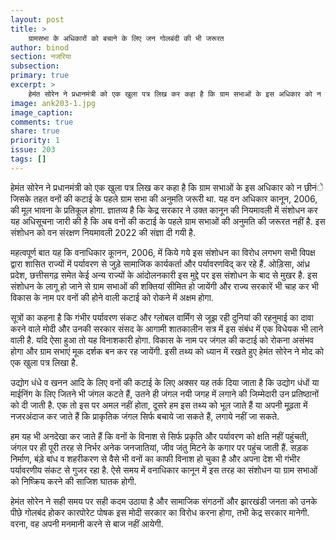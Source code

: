 ```yaml
---
layout: post
title: >
    ग्रामसभा के अधिकारों को बचाने के लिए जन गोलबंदी की भी जरूरत 
author: binod
section: नजरिया
subsection:
primary: true
excerpt: >
    हेमंत सोरेन ने प्रधानमंत्री को एक खुला पत्र लिख कर कहा है कि ग्राम सभाओं के इस अधिकार को न छीनंे जिसके तहत वनों की कटाई के पहले ग्राम सभा की अनुमति जरूरी था. यह वन अधिकार कानून, 2006, की मूल भावना के प्रतिकूल होगा.
image: ank203-1.jpg
image_caption: 
comments: true
share: true
priority: 1
issue: 203
tags: []
---
```


हेमंत सोरेन ने प्रधानमंत्री को एक खुला पत्र लिख कर कहा है कि ग्राम सभाओं के इस अधिकार को न छीनंे जिसके तहत वनों की कटाई के पहले ग्राम सभा की अनुमति जरूरी था. यह वन अधिकार कानून, 2006, की मूल भावना के प्रतिकूल होगा. ज्ञातव्य है कि केद्र सरकार ने उक्त कानून की नियमावली में संशोधन कर यह अधिसूचना जारी की है कि अब वनों की कटाई के पहले ग्राम सभाओं की अनुमति की जरूरत नहीं है. इस संशोधन को वन संरक्षण नियमावली 2022 की संज्ञा दी गयी है.

महत्वपूर्ण बात यह कि वनाधिकार काूनन, 2006, में किये गये इस संशोधन का विरोध लगभग सभी विपक्ष द्वारा शासित राज्यों में पर्यावरण से जुड़े सामाजिक कार्यकर्ता और पर्यावरणविद् कर रहे हैं. ओड़िसा, आंध्र प्रदेश, छत्तीसगढ़ समेत केई अन्य राज्यों के आंदोलनकारी इस मुद्दे पर इस संशोधन के बाद से मुखर है. इस संशोधन के लागू हो जाने से ग्राम सभाओं की शक्तियां सीमित हो जायेंगी और राज्य सरकारें भी चाह कर भी विकास के नाम पर वनों की होने वाली कटाई को रोकने में अक्षम होगा.

सूत्रों का कहना है कि गंभीर पर्यावरण संकट और ग्लोबल वार्मिंग से जूझ रही दुनियां की रहनुमाई का दावा करने वाले मोदी और उनकी सरकार संसद के आगामी शातकालीन सत्र में इस संबंध में एक विधेयक भी लाने वाली है. यदि ऐसा हुआ तो यह विनाशकारी होगा. विकास के नाम पर जंगल की कटाई को रोकना असंभव होगा और ग्राम सभाएं मूक दर्शक बन कर रह जायेंगी. इसी तथ्य को ध्यान में रखते हुए हेमंत सोरेन ने मोद को एक खुला पत्र लिखा है.

उद्योग धंधे व खनन आदि के लिए वनों की कटाई के लिए अक्सर यह तर्क दिया जाता है कि उद्योग धंधों या माईनिंग के लिए जितने भी जंगल कटते हैं, उतने ही जंगल नयी जगह में लगाने की जिम्मेदारी उन प्रतिष्ठानों को दी जाती है. एक तो इस पर अमल नहीं होता, दूसरे हम इस तथ्य को भूल जाते हैं या अपनी मूढ़ता में नजरअंदाज कर जाते हैं कि प्राकृतिक जंगल सिर्फ बचाये जा सकते हैं, लगाये नहीं जा सकते.

हम यह भी अनदेखा कर जाते हैं कि वनों के विनाश से सिर्फ प्रकृति और पर्यावरण को क्षति नहीं पहुंचती, जंगल पर ही पूरी तरह से निर्भर अनेक जनजातियां, जीव जंतु मिटने के कगार पर पहुंच जाती हैं. सड़क निर्माण, बंड़े बांध व शहरीकरण से वैसे भी वनों का काफी विनाश हो चुका है और अपना देश भी गंभीर पर्यावरणीय संकट से गुजर रहा है. ऐसे समय में वनाधिकार कानून में इस तरह का संशोधन या ग्राम सभाओं को निष्क्रिय करने की साजिश घातक होगी.

हेमंत सोरेन ने सही समय पर सही कदम उठाया है और सामाजिक संगठनों और झारखंडी जनता को उनके पीछे गोलबंद होकर कारपोरेट पोषक इस मोदी सरकार का विरोध करना होगा, तभी केद्र सरकार मानेगी. वरना, वह अपनी मनमानी करने से बाज नहीं आयेगी. 